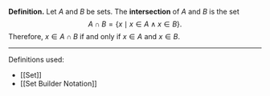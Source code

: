 **Definition.** Let $A$ and $B$ be sets. The **intersection** of $A$ and $B$ is the set $$A\cap B=\{x\mid x\in A\wedge x\in B\}.$$Therefore, $x\in A\cap B$  if and only if $x\in A$ and $x\in B$.
***
Definitions used:
- [[Set]]
- [[Set Builder Notation]]